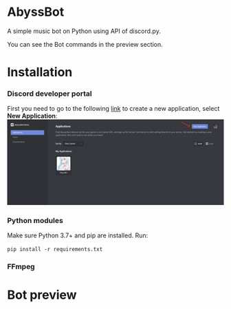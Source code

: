 # AbyssBot
A simple music bot on Python using API of discord.py.

You can see the Bot commands in the preview section.

# Installation

### Discord developer portal
First you need to go to the following [link](https://discord.com/developers/applications) to create a new application, select **New Application**:
![](README_images/new_application.PNG)

### Python modules
Make sure Python 3.7+ and pip are installed. Run:

```pip install -r requirements.txt```

### FFmpeg

# Bot preview
